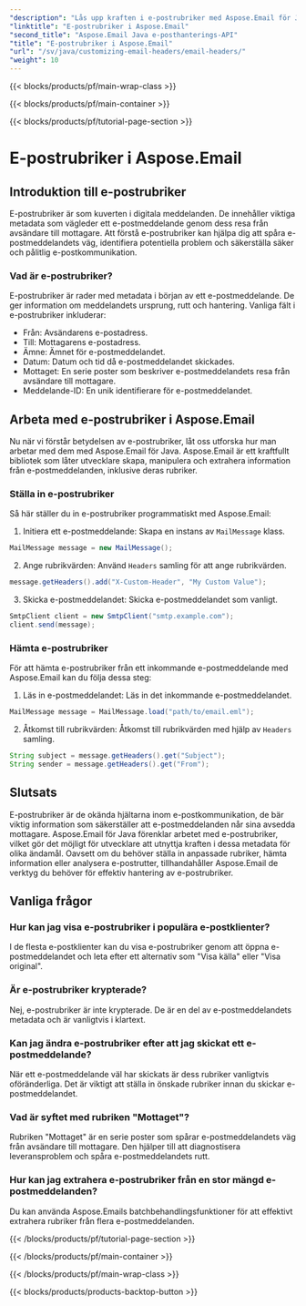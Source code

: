 ```yaml
---
"description": "Lås upp kraften i e-postrubriker med Aspose.Email för Java. Lär dig hur du enkelt ställer in och hämtar e-postrubriker."
"linktitle": "E-postrubriker i Aspose.Email"
"second_title": "Aspose.Email Java e-posthanterings-API"
"title": "E-postrubriker i Aspose.Email"
"url": "/sv/java/customizing-email-headers/email-headers/"
"weight": 10
---
```


{{< blocks/products/pf/main-wrap-class >}}

{{< blocks/products/pf/main-container >}}

{{< blocks/products/pf/tutorial-page-section >}}

# E-postrubriker i Aspose.Email


## Introduktion till e-postrubriker

E-postrubriker är som kuverten i digitala meddelanden. De innehåller viktiga metadata som vägleder ett e-postmeddelande genom dess resa från avsändare till mottagare. Att förstå e-postrubriker kan hjälpa dig att spåra e-postmeddelandets väg, identifiera potentiella problem och säkerställa säker och pålitlig e-postkommunikation.

### Vad är e-postrubriker?

E-postrubriker är rader med metadata i början av ett e-postmeddelande. De ger information om meddelandets ursprung, rutt och hantering. Vanliga fält i e-postrubriker inkluderar:

- Från: Avsändarens e-postadress.
- Till: Mottagarens e-postadress.
- Ämne: Ämnet för e-postmeddelandet.
- Datum: Datum och tid då e-postmeddelandet skickades.
- Mottaget: En serie poster som beskriver e-postmeddelandets resa från avsändare till mottagare.
- Meddelande-ID: En unik identifierare för e-postmeddelandet.

## Arbeta med e-postrubriker i Aspose.Email

Nu när vi förstår betydelsen av e-postrubriker, låt oss utforska hur man arbetar med dem med Aspose.Email för Java. Aspose.Email är ett kraftfullt bibliotek som låter utvecklare skapa, manipulera och extrahera information från e-postmeddelanden, inklusive deras rubriker.

### Ställa in e-postrubriker

Så här ställer du in e-postrubriker programmatiskt med Aspose.Email:

1. Initiera ett e-postmeddelande: Skapa en instans av `MailMessage` klass.

```java
MailMessage message = new MailMessage();
```

2. Ange rubrikvärden: Använd `Headers` samling för att ange rubrikvärden.

```java
message.getHeaders().add("X-Custom-Header", "My Custom Value");
```

3. Skicka e-postmeddelandet: Skicka e-postmeddelandet som vanligt.

```java
SmtpClient client = new SmtpClient("smtp.example.com");
client.send(message);
```

### Hämta e-postrubriker

För att hämta e-postrubriker från ett inkommande e-postmeddelande med Aspose.Email kan du följa dessa steg:

1. Läs in e-postmeddelandet: Läs in det inkommande e-postmeddelandet.

```java
MailMessage message = MailMessage.load("path/to/email.eml");
```

2. Åtkomst till rubrikvärden: Åtkomst till rubrikvärden med hjälp av `Headers` samling.

```java
String subject = message.getHeaders().get("Subject");
String sender = message.getHeaders().get("From");
```

## Slutsats

E-postrubriker är de okända hjältarna inom e-postkommunikation, de bär viktig information som säkerställer att e-postmeddelanden når sina avsedda mottagare. Aspose.Email för Java förenklar arbetet med e-postrubriker, vilket gör det möjligt för utvecklare att utnyttja kraften i dessa metadata för olika ändamål. Oavsett om du behöver ställa in anpassade rubriker, hämta information eller analysera e-postrutter, tillhandahåller Aspose.Email de verktyg du behöver för effektiv hantering av e-postrubriker.

## Vanliga frågor

### Hur kan jag visa e-postrubriker i populära e-postklienter?

I de flesta e-postklienter kan du visa e-postrubriker genom att öppna e-postmeddelandet och leta efter ett alternativ som "Visa källa" eller "Visa original".

### Är e-postrubriker krypterade?

Nej, e-postrubriker är inte krypterade. De är en del av e-postmeddelandets metadata och är vanligtvis i klartext.

### Kan jag ändra e-postrubriker efter att jag skickat ett e-postmeddelande?

När ett e-postmeddelande väl har skickats är dess rubriker vanligtvis oföränderliga. Det är viktigt att ställa in önskade rubriker innan du skickar e-postmeddelandet.

### Vad är syftet med rubriken "Mottaget"?

Rubriken "Mottaget" är en serie poster som spårar e-postmeddelandets väg från avsändare till mottagare. Den hjälper till att diagnostisera leveransproblem och spåra e-postmeddelandets rutt.

### Hur kan jag extrahera e-postrubriker från en stor mängd e-postmeddelanden?

Du kan använda Aspose.Emails batchbehandlingsfunktioner för att effektivt extrahera rubriker från flera e-postmeddelanden.

{{< /blocks/products/pf/tutorial-page-section >}}

{{< /blocks/products/pf/main-container >}}

{{< /blocks/products/pf/main-wrap-class >}}

{{< blocks/products/products-backtop-button >}}